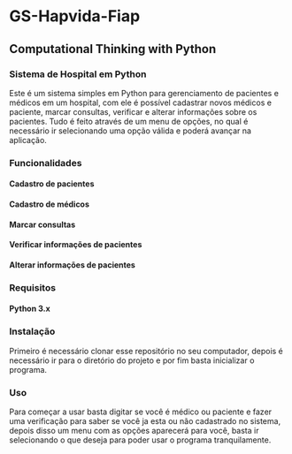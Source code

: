# GS-Hapvida-Fiap
## Computational Thinking with Python
### Sistema de Hospital em Python

Este é um sistema simples em Python para gerenciamento de pacientes e médicos em um hospital, com ele é possível cadastrar novos médicos e paciente, marcar consultas, verificar e alterar informações sobre os pacientes. Tudo é feito através de um menu de opções, no qual é necessário ir selecionando uma opção válida e poderá avançar na aplicação.

### Funcionalidades
#### Cadastro de pacientes
#### Cadastro de médicos
#### Marcar consultas
#### Verificar informações de pacientes
#### Alterar informações de pacientes

### Requisitos
#### Python 3.x

### Instalação
Primeiro é necessário clonar esse repositório no seu computador, depois é necessário ir para o diretório do projeto e por fim basta inicializar o programa.

### Uso
Para começar a usar basta digitar se você é médico ou paciente e fazer uma verificação para saber se você ja esta ou não cadastrado no sistema, depois disso um menu com as opções aparecerá para você, basta ir selecionando o que deseja para poder usar o programa tranquilamente. 

